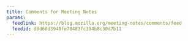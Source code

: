 ```yaml
---
title: Comments for Meeting Notes
params:
  feedlink: https://blog.mozilla.org/meeting-notes/comments/feed
  feedid: d9d60d3940fe70483fc394b8c30d7b11
---
```

